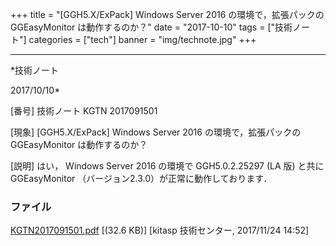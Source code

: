 ﻿+++
title = "[GGH5.X/ExPack] Windows Server 2016 の環境で，拡張パックの GGEasyMonitor は動作するのか？"
date = "2017-10-10"
tags = ["技術ノート"]
categories = ["tech"]
banner = "img/technote.jpg"
+++

-----------------------------------------------------------------------------------------------------------------------------

*技術ノート

2017/10/10*


[番号]
技術ノート KGTN 2017091501

[現象]
[GGH5.X/ExPack] Windows Server 2016 の環境で，拡張パックの
GGEasyMonitor は動作するのか？

[説明]
はい， Windows Server 2016 の環境で GGH5.0.2.25297 (LA 版) と共に
GGEasyMonitor （バージョン2.3.0）が正常に動作しております．


### ファイル

 
 


[KGTN2017091501.pdf](http://techreport.kitasp.net/attachments/download/3852/KGTN2017091501.pdf)
 [(32.6 KB)] [kitasp 技術センター, 2017/11/24
14:52]


 


 

